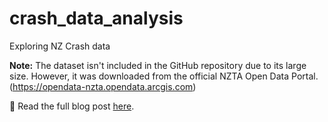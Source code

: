 # crash_data_analysis
Exploring NZ Crash data

**Note:** The dataset isn't included in the GitHub repository due to its large size. 
However, it was downloaded from the official NZTA Open Data Portal. 
(https://opendata-nzta.opendata.arcgis.com)

📖 Read the full blog post [here](https://your-blog-link.com).
